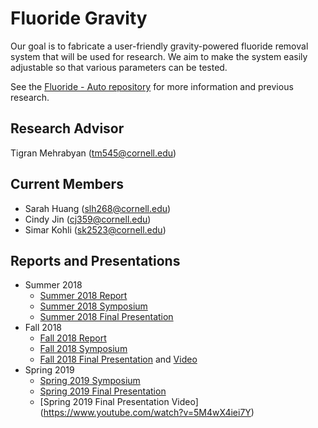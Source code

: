 # Fluoride Gravity
Our goal is to fabricate a user-friendly gravity-powered fluoride removal system that will be used for research. We aim to make the system easily adjustable so that various parameters can be tested.

See the [Fluoride - Auto repository](https://github.com/AguaClara/fluoride) for more information and previous research. 

## Research Advisor
Tigran Mehrabyan (tm545@cornell.edu)

## Current Members
- Sarah Huang (slh268@cornell.edu)
- Cindy Jin (cj359@cornell.edu)
- Simar Kohli (sk2523@cornell.edu)

## Reports and Presentations
* Summer 2018
  - [Summer 2018 Report](https://github.com/AguaClara/fluoride/blob/master/Fluoride_Summer2018.md)
  - [Summer 2018 Symposium](https://docs.google.com/presentation/d/1ikR3Ti14HijdFI1jzeJO_98PFFImXd8VALmxmuq5RYY/edit?usp=sharing)
  - [Summer 2018 Final Presentation](https://docs.google.com/presentation/d/1D4V2ltnIMBQwnw8twaZLWcnoIz6U8TILRAwltYmkqi8/edit?usp=sharing)
* Fall 2018
  - [Fall 2018 Report](https://github.com/AguaClara/Fluoride_Gravity/blob/master/Fall%202018/Fluoride_Grav_Fall2018_Report.md)
  - [Fall 2018 Symposium](https://docs.google.com/presentation/d/1zUhva35X0-_1o3RLzeis4E_ulAN4rfLVFNWJWVaX3iM/edit?usp=sharing)
  - [Fall 2018 Final Presentation](https://docs.google.com/presentation/d/15C-QUAlcFC1fCtsf0PomJqXiPuu_jBoPrGk902efx8c/edit?usp=sharing) and [Video](https://youtu.be/a5wm8xVp81A)
* Spring 2019
  - [Spring 2019 Symposium](https://docs.google.com/presentation/d/1IK8bv_c6N9sp4tUEqnVD2FkNc-OZfOIvl0ROv4Z8EFA/edit?usp=sharing)
  - [Spring 2019 Final Presentation](https://docs.google.com/presentation/d/197Uz4GfzHwbOVoRKWKSrQXqSO1M8MqDV9xneFl9WAC0/edit#slide=id.g346a079b2f_0_0)
  - [Spring 2019 Final Presentation Video] (https://www.youtube.com/watch?v=5M4wX4iei7Y)
